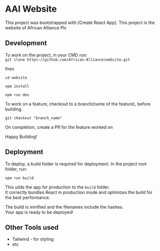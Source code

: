 # AAI Website

This project was bootstrapped with [Create React App]. 
This project is the website of African Alliance Plc

## Development

To work on the project, in your CMD run:   
`git clone https://github.com/African-Alliance/website.git`

then   

`cd website`

`npm install`

`npm run dev`

To work on a feature, checkout to a branch(name of the feature), before building.

`git checkout "branch_name"`

On completion, create a PR for the feature worked on

Happy Building!


## Deployment

To deploy, a build folder is required for deployment.
In the project root folder, run:

`npm run build`

This uilds the app for production to the `build` folder.\
It correctly bundles React in production mode and optimizes the build for the best performance.

The build is minified and the filenames include the hashes.\
Your app is ready to be deployed!


## Other Tools used
- Tailwind -  for styling
- etc